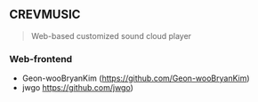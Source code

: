 ## CREVMUSIC
>  Web-based customized sound cloud player

### Web-frontend
- Geon-wooBryanKim (https://github.com/Geon-wooBryanKim)
- jwgo https://github.com/jwgo)
